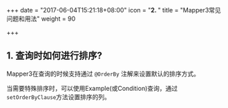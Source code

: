 +++
date = "2017-06-04T15:21:18+08:00"
icon = "<b>2. </b>"
title = "Mapper3常见问题和用法"
weight = 90

+++

## 1. 查询时如何进行排序?

Mapper3在查询的时候支持通过 `@OrderBy` 注解来设置默认的排序方式。

当需要特殊排序时，可以使用Example(或Condition)查询，通过`setOrderByClause`方法设置排序的列。
